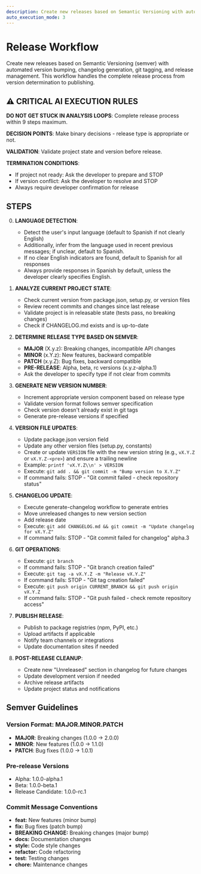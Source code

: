 ```yaml
---
description: Create new releases based on Semantic Versioning with automated workflow
auto_execution_mode: 3
---
```


# Release Workflow

Create new releases based on Semantic Versioning (semver) with automated version bumping, changelog generation, git tagging, and release management. This workflow handles the complete release process from version determination to publishing.

## ⚠️ CRITICAL AI EXECUTION RULES

**DO NOT GET STUCK IN ANALYSIS LOOPS**: Complete release process within 9 steps maximum.

**DECISION POINTS**: Make binary decisions - release type is appropriate or not.

**VALIDATION**: Validate project state and version before release.

**TERMINATION CONDITIONS**:
- If project not ready: Ask the developer to prepare and STOP
- If version conflict: Ask the developer to resolve and STOP
- Always require developer confirmation for release

## STEPS

0. **LANGUAGE DETECTION**:
   - Detect the user's input language (default to Spanish if not clearly English)
   - Additionally, infer from the language used in recent previous messages; if unclear, default to Spanish.
   - If no clear English indicators are found, default to Spanish for all responses
   - Always provide responses in Spanish by default, unless the developer clearly specifies English.

1. **ANALYZE CURRENT PROJECT STATE**:
   - Check current version from package.json, setup.py, or version files
   - Review recent commits and changes since last release
   - Validate project is in releasable state (tests pass, no breaking changes)
   - Check if CHANGELOG.md exists and is up-to-date

2. **DETERMINE RELEASE TYPE BASED ON SEMVER**:
   - **MAJOR** (X.y.z): Breaking changes, incompatible API changes
   - **MINOR** (x.Y.z): New features, backward compatible
   - **PATCH** (x.y.Z): Bug fixes, backward compatible
   - **PRE-RELEASE**: Alpha, beta, rc versions (x.y.z-alpha.1)
   - Ask the developer to specify type if not clear from commits

3. **GENERATE NEW VERSION NUMBER**:
   - Increment appropriate version component based on release type
   - Validate version format follows semver specification
   - Check version doesn't already exist in git tags
   - Generate pre-release versions if specified

4. **VERSION FILE UPDATES**:
   - Update package.json version field
   - Update any other version files (setup.py, constants)
   - Create or update `VERSION` file with the new version string (e.g., `vX.Y.Z` or `vX.Y.Z-<pre>`) and ensure a trailing newline
   - Example: `printf 'vX.Y.Z\\n' > VERSION`
   - Execute: `git add . && git commit -m "Bump version to X.Y.Z"`
   - If command fails: STOP - "Git commit failed - check repository status"

5. **CHANGELOG UPDATE**:
   - Execute generate-changelog workflow to generate entries
   - Move unreleased changes to new version section
   - Add release date
   - Execute: `git add CHANGELOG.md && git commit -m "Update changelog for vX.Y.Z"`
   - If command fails: STOP - "Git commit failed for changelog"
alpha.3
6. **GIT OPERATIONS**:
   - Execute: `git branch`
   - If command fails: STOP - "Git branch creation failed"
   - Execute: `git tag -a vX.Y.Z -m "Release vX.Y.Z"`
   - If command fails: STOP - "Git tag creation failed"
   - Execute: `git push origin CURRENT_BRANCH && git push origin vX.Y.Z`
   - If command fails: STOP - "Git push failed - check remote repository access"

7. **PUBLISH RELEASE**:
   - Publish to package registries (npm, PyPI, etc.)
   - Upload artifacts if applicable
   - Notify team channels or integrations
   - Update documentation sites if needed

8. **POST-RELEASE CLEANUP**:
   - Create new "Unreleased" section in changelog for future changes
   - Update development version if needed
   - Archive release artifacts
   - Update project status and notifications

## Semver Guidelines

### Version Format: MAJOR.MINOR.PATCH
- **MAJOR**: Breaking changes (1.0.0 → 2.0.0)
- **MINOR**: New features (1.0.0 → 1.1.0)
- **PATCH**: Bug fixes (1.0.0 → 1.0.1)

### Pre-release Versions
- Alpha: 1.0.0-alpha.1
- Beta: 1.0.0-beta.1
- Release Candidate: 1.0.0-rc.1

### Commit Message Conventions
- **feat:** New features (minor bump)
- **fix:** Bug fixes (patch bump)
- **BREAKING CHANGE:** Breaking changes (major bump)
- **docs:** Documentation changes
- **style:** Code style changes
- **refactor:** Code refactoring
- **test:** Testing changes
- **chore:** Maintenance changes
